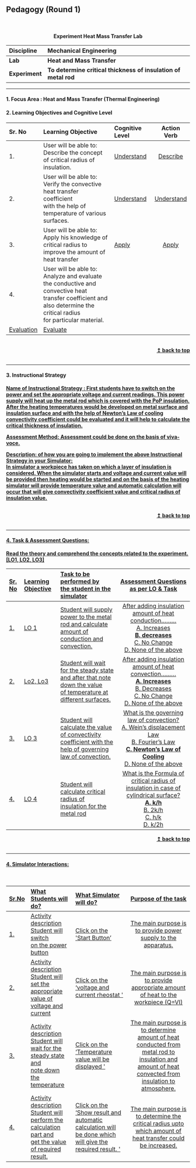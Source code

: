 ## Pedagogy (Round 1)
<p align="center">

<br>
<br>
<b> Experiment Heat Mass Transfer Lab  <a name="top"></a> <br>
</p>

<b>Discipline | <b> Mechanical Engineering
:--|:--|
<b> Lab | <b> Heat and Mass Transfer
<b> Experiment|     <b>  To determine critical thickness of insulation of metal rod

<hr>

<a name="LO"></a>
#### 1. Focus Area : Heat and Mass Transfer (Thermal Engineering) 

#### 2. Learning Objectives and Cognitive Level


Sr. No |	Learning Objective	| Cognitive Level | Action Verb
:--|:--|:--|:-:
1.| User will be able to: <br> Describe the concept of critical radius of insulation. | [Understand](http://vlabs.iitb.ac.in/vlabs-dev/document.php) | [Describe](http://vlabs.iitb.ac.in/vlabs-dev/document.php)
2.| User will be able to: <br>Verify the convective heat transfer coefficient <br>with the help of temperature of various surfaces. | [Understand](http://vlabs.iitb.ac.in/vlabs-dev/document.php) | [Understand](http://vlabs.iitb.ac.in/vlabs-dev/document.php)
3.| User will be able to: <br>Apply his knowledge of critical radius to improve the amount of heat transfer | [Apply](http://vlabs.iitb.ac.in/vlabs-dev/document.php) | [Apply](http://vlabs.iitb.ac.in/vlabs-dev/document.php)
4.| User will be able to: <br>Analyze and evaluate the conductive and convective heat<br>transfer coefficient and also determine the critical radius<br> for particular material. 
  | [Evaluation](http://vlabs.iitb.ac.in/vlabs-dev/document.php) | [Evaluate ](http://vlabs.iitb.ac.in/vlabs-dev/document.php)


<br/>
<div align="right">
    <b><a href="#top">↥ back to top</a></b>
</div>
<br/>
<hr>

<a name="IS"></a>
#### 3. Instructional Strategy

<u> <b>Name of Instructional Strategy  : </b> First students have to switch on the power and set the appropriate voltage and current readings. This power supply will heat up the metal rod which is covered with the PoP insulation. After the heating temperatures would be developed on metal surface and insulation surface and with the help of Newton’s Law of cooling convectivity coefficient could be evaluated and it will help to calculate the critical thickness of insulation. 
    
<u> <b>Assessment Method: </b>  Assessment could be done on the basis of viva-voce.  

<u> <b>Description: </b> of how you are going to implement the above Instructional Strategy in your Simulator: </u>
<br>
  In simulator a workpiece has taken on which a layer of insulation is considered. When the simulator starts and voltage and current value will be provided then heating would be started and on the basis of the heating simulator will provide temperature value and automatic calculation will occur that will give convectivity coefficient value and critical radius of insulation value. 

<br/>
<div align="right">
    <b><a href="#top">↥ back to top</a></b>
</div>
<br/>
<hr>

<a name="AQ"></a>
#### 4. Task & Assessment Questions:

Read the theory and comprehend the concepts related to the experiment. [LO1, LO2, LO3]
<br>

Sr. No |	Learning Objective	| Task to be performed by <br> the student  in the simulator | Assessment Questions as per LO & Task
:--|:--|:--|:-:
1.| LO 1  | Student will supply power to the metal rod and  calculate amount of <br>  conduction and convection. | After adding insulation amount of heat conduction……… <br> A. Increases <br> <b> B. decreases </b> <br> C. No Change <br> D. None of the above
2.|  Lo2, Lo3 | Student will wait for the steady state and after that note down the value  <br> of temperature at different surfaces. |   After adding insulation amount of heat convection……… <br> <b> A. Increases </b> <br> B. Decreases <br> C. No Change <br>  D. None of the above
3.| LO 3 | Student will calculate the value of convectivity   <br>coefficient with the help of governing law of convection. | What is the governing law of convection? <br> A. Wein’s displacement Law <br> B. Fourier’s Law <br> <b> C. Newton’s Law of Cooling  </b> <br> D. None of the above 
4.|  LO 4 | Student will calculate critical radius of   <br> insulation for the metal rod |  What is the Formula of critical radius of insulation in case of cylindrical surface? <br> <b> A. k/h </b> <br> B. 2k/h <br> C. h/k <br>  D. k/2h  
    
<div align="right">
    <b><a href="#top">↥ back to top</a></b>
</div>
<br/>
<hr>

<a name="SI"></a>

#### 4. Simulator Interactions:
<br>

Sr.No | What Students will do? |	What Simulator will do?	| Purpose of the task
:--|:--|:--|:--:
1.| Activity description <br> Student will switch  <br> on the power button | Click on the  <br> 'Start Button’   | The main purpose is to provide power supply to the apparatus.
2.| Activity description <br> Student will set the appropriate  <br> value of voltage and current | Click on the <br> ‘voltage and current rheostat '  | The main purpose is to provide appropriate amount of heat to the workpiece (Q=VI)
3.| Activity description <br> Student will wait for the steady state and  <br> note down the temperature | Click on the  <br> ‘Temperature value will be displayed '  | The main purpose is to determine amount of heat conducted from metal rod to insulation and amount of heat convected from insulation  to atmosphere.
4.| Activity description <br> Student will perform the calculation part and  <br> get the value of required result. | Click on the <br> ‘Show result and automatic calculation will be done which will give the required result. '  | The main purpose is to determine the critical radius upto which amount of heat transfer could be increased.
